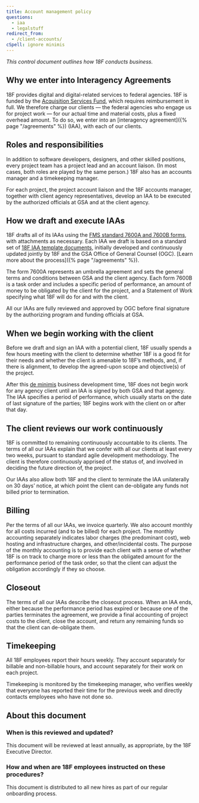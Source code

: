 ```yaml
---
title: Account management policy
questions:
  - iaa
  - legalstuff
redirect_from:
  - /client-accounts/
cSpell: ignore minimis
---
```


_This control document outlines how 18F conducts business._

## Why we enter into Interagency Agreements

18F provides digital and digital-related services to federal agencies. 18F is
funded by the
[Acquisition Services Fund](https://www.gsa.gov/portal/content/150047), which
requires reimbursement in full. We therefore charge our clients — the federal
agencies who engage us for project work — for our actual time and material
costs, plus a fixed overhead amount. To do so, we enter into an [interagency
agreement]({% page "/agreements" %}) (IAA), with each of our clients.

## Roles and responsibilities

In addition to software developers, designers, and other skilled positions,
every project team has a project lead and an account liaison. (In most cases,
both roles are played by the same person.) 18F also has an accounts manager and
a timekeeping manager.

For each project, the project account liaison and the 18F accounts manager,
together with client agency representatives, develop an IAA to be executed by
the authorized officials at GSA and at the client agency.

## How we draft and execute IAAs

18F drafts all of its IAAs using the
[FMS standard 7600A and 7600B forms](https://www.fiscal.treasury.gov/fsreports/ref/fincMgmtStdzn/fincMgmtStdzn_home.htm),
with attachments as necessary. Each IAA we draft is based on a standard set of
[18F IAA template documents](https://drive.google.com/a/gsa.gov/folderview?id=0B_BrYqdsWSajTUw0dVhhemRPQjQ&usp=drive_web),
initially developed and continuously updated jointly by 18F and the GSA Office
of General Counsel (OGC). [Learn more about the
process]({% page "/agreements" %}).

The form 7600A represents an umbrella agreement and sets the general terms and
conditions between GSA and the client agency. Each form 7600B is a task order
and includes a specific period of performance, an amount of money to be
obligated by the client for the project, and a Statement of Work specifying what
18F will do for and with the client.

All our IAAs are fully reviewed and approved by OGC before final signature by
the authorizing program and funding officials at GSA.

## When we begin working with the client

Before we draft and sign an IAA with a potential client, 18F usually spends a
few hours meeting with the client to determine whether 18F is a good fit for
their needs and whether the client is amenable to 18F’s methods, and, if there
is alignment, to develop the agreed-upon scope and objective(s) of the project.

After this [de minimis](https://en.wikipedia.org/wiki/De_minimis) business
development time, 18F does not begin work for any agency client until an IAA is
signed by both GSA and that agency. The IAA specifies a period of performance,
which usually starts on the date of last signature of the parties; 18F begins
work with the client on or after that day.

## The client reviews our work continuously

18F is committed to remaining continuously accountable to its clients. The terms
of all our IAAs explain that we confer with all our clients at least every two
weeks, pursuant to standard agile development methodology. The client is
therefore continuously apprised of the status of, and involved in deciding the
future direction of, the project.

Our IAAs also allow both 18F and the client to terminate the IAA unilaterally on
30 days’ notice, at which point the client can de-obligate any funds not billed
prior to termination.

## Billing

Per the terms of all our IAAs, we invoice quarterly. We also account monthly for
all costs incurred (and to be billed) for each project. The monthly accounting
separately indicates labor charges (the predominant cost), web hosting and
infrastructure charges, and other/incidental costs. The purpose of the monthly
accounting is to provide each client with a sense of whether 18F is on track to
charge more or less than the obligated amount for the performance period of the
task order, so that the client can adjust the obligation accordingly if they so
choose.

## Closeout

The terms of all our IAAs describe the closeout process. When an IAA ends,
either because the performance period has expired or because one of the parties
terminates the agreement, we provide a final accounting of project costs to the
client, close the account, and return any remaining funds so that the client can
de-obligate them.

## Timekeeping

All 18F employees report their hours weekly. They account separately for
billable and non-billable hours, and account separately for their work on each
project.

Timekeeping is monitored by the timekeeping manager, who verifies weekly that
everyone has reported their time for the previous week and directly contacts
employees who have not done so.

## About this document

### When is this reviewed and updated?

This document will be reviewed at least annually, as appropriate, by the 18F
Executive Director.

### How and when are 18F employees instructed on these procedures?

This document is distributed to all new hires as part of our regular onboarding
process.
